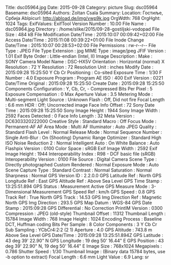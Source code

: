 Title: dsc05964.jpg
Date: 2015-09-28
Category: picture
Slug: dsc05964
Basename: dsc05964
Authors: Zoltan Csala
Summary:
Location: Гостиље, Србија
Ablpicurl: http://abload.de/img/vwp9k.jpg
OrgWdth: 768
OrgHght: 1024
Tags:
ExifValues: ExifTool Version Number : 10.00
            File Name : dsc05964.jpg
            Directory : /home/slike/2015/09-28-gostiljski-vodopad
            File Size : 484 kB
            File Modification Date/Time : 2015:10:07 00:09:42+02:00
            File Access Date/Time : 2015:11:08 00:39:22+01:00
            File Inode Change Date/Time : 2015:10:07 00:28:53+02:00
            File Permissions : rw-r--r--
            File Type : JPEG
            File Type Extension : jpg
            MIME Type : image/jpeg
            JFIF Version : 1.01
            Exif Byte Order : Little-endian (Intel, II)
            Image Description :
            Make : SONY
            Camera Model Name : DSC-HX5V
            Orientation : Horizontal (normal)
            X Resolution : 72
            Y Resolution : 72
            Resolution Unit : inches
            Modify Date : 2015:09:28 15:25:50
            Y Cb Cr Positioning : Co-sited
            Exposure Time : 1/30
            F Number : 4.0
            Exposure Program : Program AE
            ISO : 400
            Exif Version : 0221
            Date/Time Original : 2015:09:28 15:25:50
            Create Date : 2015:09:28 15:25:50
            Components Configuration : Y, Cb, Cr, -
            Compressed Bits Per Pixel : 5
            Exposure Compensation : 0
            Max Aperture Value : 3.5
            Metering Mode : Multi-segment
            Light Source : Unknown
            Flash : Off, Did not fire
            Focal Length : 6.6 mm
            HDR : Off; Uncorrected image
            Face Info Offset : 72
            Sony Date Time : 2015:09:28 15:25:50
            Sony Image Height : 1944
            Sony Image Width : 2592
            Faces Detected : 0
            Face Info Length : 32
            Meta Version : DC6303320222000
            Creative Style : Standard
            Macro : Off
            Focus Mode : Permanent-AF
            AF Area Mode : Multi
            AF Illuminator : Auto
            JPEG Quality : Standard
            Flash Level : Normal
            Release Mode : Normal
            Sequence Number : Single
            Anti-Blur : On (Shooting)
            Dynamic Range Optimizer : Standard
            High ISO Noise Reduction 2 : Normal
            Intelligent Auto : On
            White Balance : Auto
            Flashpix Version : 0100
            Color Space : sRGB
            Exif Image Width : 2592
            Exif Image Height : 1944
            Interoperability Index : R98 - DCF basic file (sRGB)
            Interoperability Version : 0100
            File Source : Digital Camera
            Scene Type : Directly photographed
            Custom Rendered : Normal
            Exposure Mode : Auto
            Scene Capture Type : Standard
            Contrast : Normal
            Saturation : Normal
            Sharpness : Normal
            GPS Version ID : 2.2.0.0
            GPS Latitude Ref : North
            GPS Longitude Ref : East
            GPS Altitude Ref : Above Sea Level
            GPS Time Stamp : 13:25:51.894
            GPS Status : Measurement Active
            GPS Measure Mode : 3-Dimensional Measurement
            GPS Speed Ref : km/h
            GPS Speed : 0.8
            GPS Track Ref : True North
            GPS Track : 14.53
            GPS Img Direction Ref : Magnetic North
            GPS Img Direction : 293.5
            GPS Map Datum : WGS-84
            GPS Date Stamp : 2015:09:28
            GPS Differential : No Correction
            PrintIM Version : 0300
            Compression : JPEG (old-style)
            Thumbnail Offset : 11312
            Thumbnail Length : 15784
            Image Width : 768
            Image Height : 1024
            Encoding Process : Baseline DCT, Huffman coding
            Bits Per Sample : 8
            Color Components : 3
            Y Cb Cr Sub Sampling : YCbCr4:2:2 (2 1)
            Aperture : 4.0
            GPS Altitude : 743.8 m Above Sea Level
            GPS Date/Time : 2015:09:28 13:25:51.894Z
            GPS Latitude : 43 deg 39' 22.90" N
            GPS Longitude : 19 deg 50' 16.44" E
            GPS Position : 43 deg 39' 22.90" N, 19 deg 50' 16.44" E
            Image Size : 768x1024
            Megapixels : 0.786
            Shutter Speed : 1/30
            Thumbnail Image : (Binary data 15784 bytes, use -b option to extract)
            Focal Length : 6.6 mm
            Light Value : 6.9
Lang: sr

